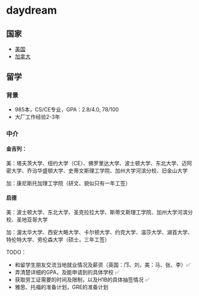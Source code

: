 # daydream
## 国家
- [美国](./America/index.md)
- [加拿大](./Canada/index.md)

## 留学

### 背景
- 985本，CS/CE专业，GPA：2.8/4.0, 78/100
- 大厂工作经验2-3年

### 中介

#### 金吉列：

美：塔夫茨大学、纽约大学（CE）、佛罗里达大学、波士顿大学、东北大学、迈阿密大学、乔治华盛顿大学、史蒂文斯理工学院、加州大学河滨分校、旧金山大学

加：康尼斯托加理工学院（研文、貌似只有一年工签）

#### 启德

美：波士顿大学、东北大学、圣克拉拉大学、斯蒂文斯理工学院、加州大学河滨分校、圣地亚哥大学

加：渥太华大学、西安大略大学、卡尔顿大学、约克大学、温莎大学、湖首大学、特伦特大学、劳伦森大学（硕士，三年工签）

TODO：

- 和留学生朋友交流当地就业情况及薪资（英国：邝、刘，美：马、张、李）✅
- 弄清楚详细的GPA，及能申请到的具体学校 ✅
- 获取劳工证需要的时间及限制，以及H1B的具体抽签情况 ✅
- 雅思、托福的准备计划，GRE的准备计划
